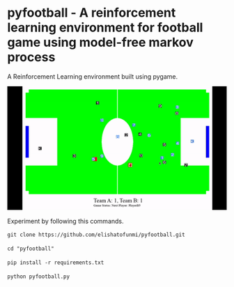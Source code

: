 # pyfootball - A reinforcement learning environment for football game using model-free markov process 
A Reinforcement Learning environment built using pygame.

![gif](images/pyfootball.gif)

Experiment by following this commands.

``` 
git clone https://github.com/elishatofunmi/pyfootball.git

cd "pyfootball"

pip install -r requirements.txt

python pyfootball.py

```


